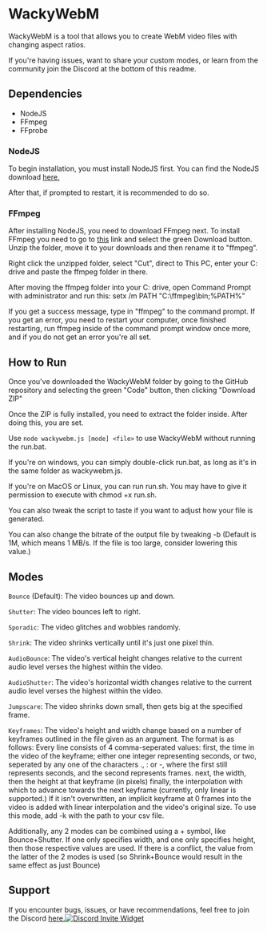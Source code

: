 # WackyWebM

WackyWebM is a tool that allows you to create WebM video files with changing aspect ratios.

If you're having issues, want to share your custom modes, or learn from the community join the Discord at the bottom of this readme.

## Dependencies

 * NodeJS
 * FFmpeg
 * FFprobe

### NodeJS
 
 To begin installation, you must install NodeJS first. You can find the NodeJS download [here.](https://nodejs.org/en/)

  After that, if prompted to restart, it is recommended to do so.

### FFmpeg

  After installing NodeJS, you need to download FFmpeg next. To install FFmpeg you need to go to [this](https://ffmpeg.org) link and select the green Download button.
Unzip the folder, move it to your downloads and then rename it to "ffmpeg".

  Right click the unzipped folder, select "Cut", direct to This PC, enter your C: drive and paste the ffmpeg folder in there.

  After moving the ffmpeg folder into your C: drive, open Command Prompt with administrator and run this: setx /m PATH "C:\ffmpeg\bin;%PATH%"

  If you get a success message, type in "ffmpeg" to the command prompt. If you get an error, you need to restart your computer, once finished restarting, run ffmpeg inside of the command prompt window once more, and if you do not get an error you're all set.

## How to Run

  Once you've downloaded the WackyWebM folder by going to the GitHub repository and selecting the green "Code" button, then clicking "Download ZIP"

  Once the ZIP is fully installed, you need to extract the folder inside. After doing this, you are set. 
  
  Use `node wackywebm.js [mode] <file>` to use WackyWebM without running the run.bat.

If you're on windows, you can simply double-click run.bat, as long as it's in the same folder as wackywebm.js.

If you're on MacOS or Linux, you can run run.sh. You may have to give it permission to execute with chmod +x run.sh.

You can also tweak the script to taste if you want to adjust how your file is generated.

You can also change the bitrate of the output file by tweaking -b (Default is 1M, which means 1 MB/s. If the file is too large, consider lowering this value.)

## Modes
`Bounce` (Default): The video bounces up and down.

`Shutter`: The video bounces left to right.

`Sporadic`: The video glitches and wobbles randomly.

`Shrink`: The video shrinks vertically until it's just one pixel thin.

`AudioBounce`: The video's vertical height changes relative to the current audio level verses the highest within the video.

`AudioShutter`: The video's horizontal width changes relative to the current audio level verses the highest within the video.

`Jumpscare`: The video shrinks down small, then gets big at the specified frame.

`Keyframes`:  The video's height and width change based on a number of keyframes outlined in the file given as an argument. The format is as follows:
Every line consists of 4 comma-seperated values:
first, the time in the video of the keyframe; either one integer representing seconds, or two, seperated by any one of the characters ., : or -, where the first still represents seconds, and the second represents frames.
next, the width, then the height at that keyframe (in pixels)
finally, the interpolation with which to advance towards the next keyframe (currently, only linear is supported.)
If it isn't overwritten, an implicit keyframe at 0 frames into the video is added with linear interpolation and the video's original size.
To use this mode, add -k with the path to your csv file.

  Additionally, any 2 modes can be combined using a + symbol, like Bounce+Shutter. If one only specifies width, and one only specifies height, then those respective values are used. If there is a conflict, the value from the latter of the 2 modes is used (so Shrink+Bounce would result in the same effect as just Bounce)


## Support

  If you encounter bugs, issues, or have recommendations, feel free to join the Discord [here.](https://discord.gg/TmyJfq49AP)[![Discord Invite Widget](https://invidget.switchblade.xyz/EdrqJ6AMKF)](https://discord.gg/EdrqJ6AMKF)
